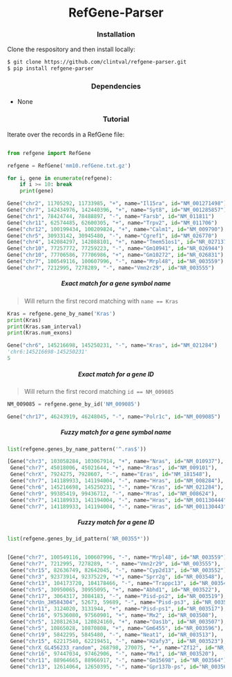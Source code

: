 <h1 align="center">RefGene-Parser</h1>

<h3 align="center">Installation</h3>

Clone the respository and then install locally:

```bash
$ git clone https://github.com/clintval/refgene-parser.git
$ pip install refgene-parser
```

<h3 align="center">Dependencies</h3>

- None

<h3 align="center">Tutorial</h3>

Iterate over the records in a RefGene file:

```python

from refgene import RefGene

refgene = RefGene('mm10.refGene.txt.gz')

for i, gene in enumerate(refgene):
    if i >= 10: break
    print(gene)
```

```python
Gene("chr2", 11705292, 11733985, "+", name="Il15ra", id="NM_001271498")
Gene("chr7", 142434976, 142440396, "+", name="Syt8", id="NM_001285857")
Gene("chr1", 78424744, 78488897, "-", name="Farsb", id="NM_011811")
Gene("chr11", 62574485, 62600305, "+", name="Trpv2", id="NM_011706")
Gene("chr12", 100199434, 100209824, "+", name="Calm1", id="NM_009790")
Gene("chr5", 30933142, 30945480, "-", name="Cgref1", id="NM_026770")
Gene("chr4", 142084297, 142088101, "+", name="Tmem51os1", id="NR_027137")
Gene("chr10", 77257772, 77259223, "-", name="Gm10941", id="NR_026944")
Gene("chr10", 77706586, 77706986, "+", name="Gm10272", id="NR_026831")
Gene("chr7", 100549116, 100607996, "-", name="Mrpl48", id="NR_003559")
Gene("chr7", 7212995, 7278289, "-", name="Vmn2r29", id="NR_003555")
```


<h5 align="center">Exact match for a gene symbol name</h5>

> Will return the first record matching with `name == Kras`

```python
Kras = refgene.gene_by_name('Kras')
print(Kras)
print(Kras.sam_interval)
print(Kras.num_exons)
```

```python
Gene("chr6", 145216698, 145250231, "-", name="Kras", id="NM_021284")
'chr6:145216698-145250231'
5
```


<h5 align="center">Exact match for a gene ID</h5>

> Will return the first record matching `id == NM_009085`

```python
NM_009085 = refgene.gene_by_id('NM_009085')
```

```python
Gene("chr17", 46243919, 46248045, "-", name="Polr1c", id="NM_009085")
```


<h5 align="center">Fuzzy match for a gene symbol name</h5>

```python
list(refgene.genes_by_name_pattern('^.ras$'))
```

```python
[Gene("chr3", 103058284, 103067914, "+", name="Nras", id="NM_010937"),
 Gene("chr7", 45018006, 45021644, "+", name="Rras", id="NM_009101"),
 Gene("chrX", 7924275, 7928607, "-", name="Eras", id="NM_181548"),
 Gene("chr7", 141189933, 141194004, "-", name="Hras", id="NM_008284"),
 Gene("chr6", 145216698, 145250231, "-", name="Kras", id="NM_021284"),
 Gene("chr9", 99385419, 99436712, "-", name="Mras", id="NM_008624"),
 Gene("chr7", 141189933, 141194004, "-", name="Hras", id="NM_001130444"),
 Gene("chr7", 141189933, 141194004, "-", name="Hras", id="NM_001130443")]
```


<h5 align="center">Fuzzy match for a gene ID</h5>

```python
list(refgene.genes_by_id_pattern('NR_00355*'))
```

```python

[Gene("chr7", 100549116, 100607996, "-", name="Mrpl48", id="NR_003559"),
 Gene("chr7", 7212995, 7278289, "-", name="Vmn2r29", id="NR_003555"),
 Gene("chr15", 82636749, 82642045, "-", name="Cyp2d13", id="NR_003552"),
 Gene("chr3", 92373914, 92375229, "+", name="Sprr2g", id="NR_003548"),
 Gene("chr13", 104173720, 104178466, "-", name="Trappc13", id="NR_003546"),
 Gene("chr5", 30950065, 30955095, "+", name="Abhd1", id="NR_003522"),
 Gene("chr17", 3064317, 3084183, "-", name="Pisd-ps2", id="NR_003519"),
 Gene("chrUn_JH584304", 52673, 59689, "-", name="Pisd-ps3", id="NR_003518"),
 Gene("chr11", 3124020, 3131944, "+", name="Pisd-ps1", id="NR_003517"),
 Gene("chr16", 97536080, 97560901, "+", name="Mx2", id="NR_003508"),
 Gene("chr5", 120812634, 120824160, "+", name="Oas1b", id="NR_003507"),
 Gene("chr5", 10865028, 10870808, "+", name="Gm6455", id="NR_003596"),
 Gene("chr19", 5842295, 5845480, "-", name="Neat1", id="NR_003513"),
 Gene("chr15", 62217540, 62219451, "-", name="H2afy3", id="NR_003523"),
 Gene("chrX_GL456233_random", 268798, 270075, "+", name="Zf12", id="NR_003547"),
 Gene("chr16", 97447034, 97462906, "-", name="Mx1", id="NR_003520"),
 Gene("chr11", 88964665, 88966917, "-", name="Gm15698", id="NR_003564"),
 Gene("chr13", 12614064, 12650395, "-", name="Gpr137b-ps", id="NR_003568")]
```
